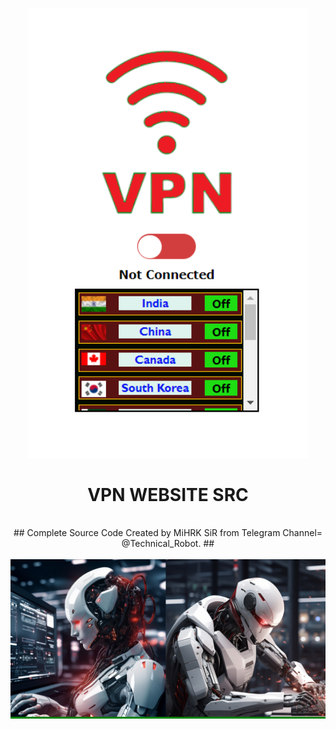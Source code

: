 <p align="center">
<img src='./flags/Web-VPN.png' style="width:450px;" >
</p>
<h1 align=center>VPN WEBSITE SRC</h1>
<br>
<div align="center">
## Complete Source Code Created by MiHRK SiR from Telegram Channel=  @Technical_Robot. ##
</div>
<br>
<div align="center" style="background-color:green;">

<img src='./flags/Robots.jpeg' style="width:620px;">
</div>
